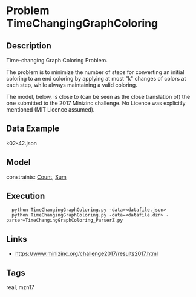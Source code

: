# Problem TimeChangingGraphColoring
## Description
Time-changing Graph Coloring Problem.

The problem is to minimize the number of steps for converting an initial coloring to an end coloring
by applying at most "k" changes of colors at each step, while always maintaining a valid coloring.

The model, below, is close to (can be seen as the close translation of) the one submitted to the 2017 Minizinc challenge.
No Licence was explicitly mentioned (MIT Licence assumed).

## Data Example
  k02-42.json

## Model
  constraints: [Count](http://pycsp.org/documentation/constraints/Count), [Sum](http://pycsp.org/documentation/constraints/Sum)

## Execution
```
  python TimeChangingGraphColoring.py -data=<datafile.json>
  python TimeChangingGraphColoring.py -data=<datafile.dzn> -parser=TimeChangingGraphColoring_ParserZ.py
```

## Links
  - https://www.minizinc.org/challenge2017/results2017.html

## Tags
  real, mzn17

